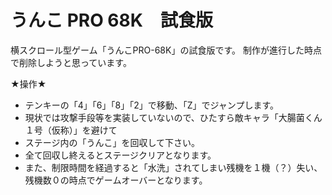 # うんこ PRO 68K　試食版
横スクロール型ゲーム「うんこPRO-68K」の試食版です。
制作が進行した時点で削除しようと思っています。

★操作★
- テンキーの「4」「6」「8」「2」で移動、「Z」でジャンプします。
- 現状では攻撃手段等を実装していないので、ひたすら敵キャラ「大腸菌くん１号（仮称）」を避けて
- ステージ内の「うんこ」を回収して下さい。
- 全て回収し終えるとステージクリアとなります。
- また、制限時間を経過すると「水洗」されてしまい残機を１機（？）失い、残機数０の時点でゲームオーバーとなります。
